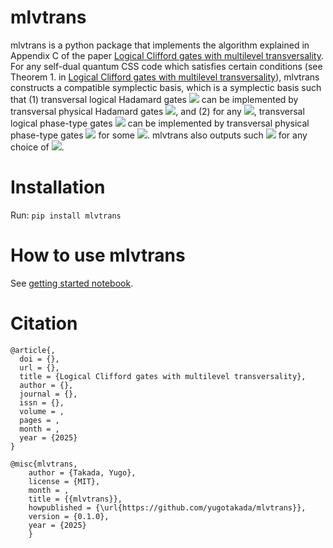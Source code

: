 # mlvtrans

mlvtrans is a python package that implements the algorithm explained in Appendix C of the paper [Logical Clifford gates with multilevel transversality](https://scholar.google.co.jp/citations?user=hIPtQG8AAAAJ&hl=ja). For any self-dual quantum CSS code which satisfies certain conditions (see Theorem 1. in [Logical Clifford gates with multilevel transversality](https://scholar.google.co.jp/citations?user=hIPtQG8AAAAJ&hl=ja)), mlvtrans constructs a compatible symplectic basis, which is a symplectic basis such that (1) transversal logical Hadamard gates ![](https://latex.codecogs.com/svg.image?$\bigotimes_{j=1}^{k}\bar{H}_j$) can be implemented by transversal physical Hadamard gates ![](https://latex.codecogs.com/svg.image?$\bigotimes_{i=1}^{n}H_i$), and (2) for any ![](https://latex.codecogs.com/svg.image?$(a_1,\dots,a_k)\in\lbrace-1,1\rbrace^k$), transversal logical phase-type gates ![](https://latex.codecogs.com/svg.image?$\bigotimes_{j=1}^{k}\bar{S}_j^{a_j}$) can be implemented by transversal physical phase-type gates ![](https://latex.codecogs.com/svg.image?$\bigotimes_{i=1}^{n}S_i^{b_i}$) for some ![](https://latex.codecogs.com/svg.image?$(b_1,\dots,b_n)\in\lbrace-1,1\rbrace^n$). mlvtrans also outputs such ![](https://latex.codecogs.com/svg.image?$(b_1,\dots,b_n)\in\lbrace-1,1\rbrace^n$) for any choice of ![](https://latex.codecogs.com/svg.image?$(a_1,\dots,a_n)\in\lbrace-1,1\rbrace^n$).

# Installation

Run: `pip install mlvtrans`

# How to use mlvtrans

See [getting started notebook](https://github.com/yugotakada/mlvtrans/blob/main/getting_started.ipynb).


# Citation
```
@article{,
  doi = {},
  url = {},
  title = {Logical Clifford gates with multilevel transversality},
  author = {},
  journal = {},
  issn = {},
  volume = ,
  pages = ,
  month = ,
  year = {2025}
}
```
```
@misc{mlvtrans,
    author = {Takada, Yugo},
    license = {MIT},
    month = ,
    title = {{mlvtrans}},
    howpublished = {\url{https://github.com/yugotakada/mlvtrans}},
    version = {0.1.0},
    year = {2025}
    }
```
